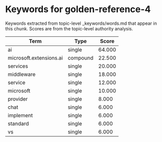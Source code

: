 # Keywords for golden-reference-4

Keywords extracted from topic-level _keywords/words.md that appear in this chunk.
Scores are from the topic-level authority analysis.

| Term | Type | Score |
|------|------|-------|
| ai | single | 64.000 |
| microsoft.extensions.ai | compound | 22.500 |
| services | single | 20.000 |
| middleware | single | 18.000 |
| service | single | 12.000 |
| microsoft | single | 10.000 |
| provider | single | 8.000 |
| chat | single | 6.000 |
| implement | single | 6.000 |
| standard | single | 6.000 |
| vs | single | 6.000 |
